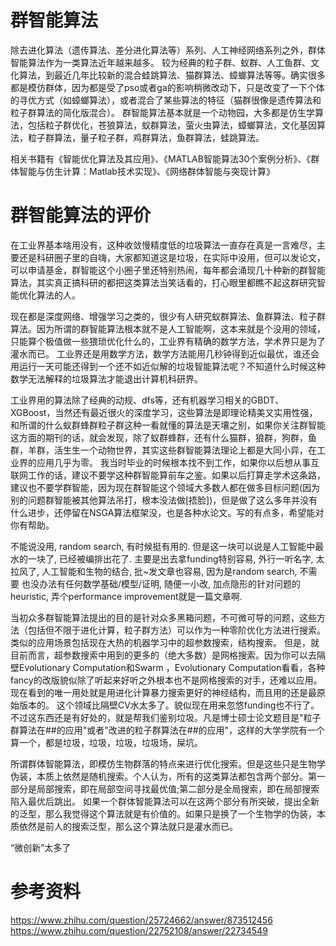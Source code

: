 # 群智能算法
除去进化算法（遗传算法、差分进化算法等）系列、人工神经网络系列之外，群体智能算法作为一类算法近年越来越多。
较为经典的粒子群、蚁群、人工鱼群、文化算法，到最近几年比较新的混合蛙跳算法、猫群算法、蟑螂算法等等。确实很多都是模仿群体，因为都是受了pso或者ga的影响稍微改动下，只是改变了一下个体的寻优方式（如蟑螂算法），或者混合了某些算法的特征（猫群很像是遗传算法和粒子群算法的简化版混合）。
群智能算法基本就是一个动物园，大多都是仿生学算法，包括粒子群优化，苍狼算法，蚁群算法，萤火虫算法，蟑螂算法，文化基因算法，粒子群算法，量子粒子群，鸡群算法，鱼群算法，蛙跳算法。



相关书籍有《智能优化算法及其应用》、《MATLAB智能算法30个案例分析》、《群体智能与仿生计算：Matlab技术实现》、《网络群体智能与突现计算》


# 群智能算法的评价
在工业界基本啥用没有，这种收敛慢精度低的垃圾算法一直存在真是一言难尽，主要还是科研圈子里的自嗨，大家都知道这是垃圾，在实际中没用，但可以发论文，可以申请基金，群智能这个小圈子里还特别热闹，每年都会涌现几十种新的群智能算法，其实真正搞科研的都把这类算法当笑话看的，打心眼里都瞧不起这群研究智能优化算法的人。

现在都是深度网络、增强学习之类的，很少有人研究蚁群算法、鱼群算法、粒子群算法。因为所谓的群智能算法根本就不是人工智能啊，这本来就是个没用的领域，只能算个极值做一些猥琐优化什么的，工业界有精确的数学方法，学术界只是为了灌水而已。
工业界还是用数学方法，数学方法能用几秒钟得到近似最优，谁还会用运行一天可能还得到一个还不如近似解的垃圾智能算法呢？不知道什么时候这种数学无法解释的垃圾算法才能退出计算机科研界。

工业界用的算法除了经典的动规、dfs等，还有机器学习相关的GBDT、XGBoost，当然还有最近很火的深度学习，这些算法是即理论精美又实用性强，和所谓的什么蚁群蜂群粒子群这种一看就懂的算法是天壤之别，如果你关注群智能这方面的期刊的话，就会发现，除了蚁群蜂群，还有什么猫群，狼群，狗群，鱼群，羊群，活生生一个动物世界，其实这些群智能算法理论上都是大同小异，在工业界的应用几乎为零。
我当时毕业的时候根本找不到工作，如果你以后想从事互联网工作的话，建议不要学这种群智能算前车之鉴。如果以后打算走学术这条路，建议也不要学群智能，因为现在群智能这个领域大多数人都在做多目标问题(因为别的问题群智能被其他算法吊打，根本没法做[捂脸])，但是做了这么多年并没有什么进步，还停留在NSGA算法框架没，也是各种水论文。写的有点多，希望能对你有帮助。


不能说没用, random search, 有时候挺有用的. 但是这一块可以说是人工智能中最水的一块了, 已经被编排出花了. 主要是出去拿funding特别容易, 外行一听名字, 太拉风了, 人工智能和生物的结合, 批~发文章也容易, 因为是random search, 不需要 也没办法有任何数学基础/模型/证明, 随便一小改, 加点隐形的针对问题的heuristic, 弄个performance improvement就是一篇文章啊.

当初众多群智能算法提出的目的是针对众多黑箱问题，不可微可导的问题，这些方法（包括但不限于进化计算，粒子群方法）可以作为一种零阶优化方法进行搜索。类似的应用场景包括现在大热的机器学习中的超参数搜索，结构搜索。
但是，就目前而言，超参数搜索中用到的更多的（绝大多数）是网格搜索。因为你可以去隔壁Evolutionary Computation和Swarm ，Evolutionary Computation看看，各种fancy的改版貌似除了听起来好听之外根本也不是网格搜索的对手，还难以应用。现在看到的唯一用处就是用进化计算暴力搜索更好的神经结构，而且用的还是最原始版本的。
这个领域比隔壁CV水太多了。貌似现在用来忽悠funding也不行了。不过这东西还是有好处的，就是帮我们鉴别垃圾。凡是博士硕士论文题目是"粒子群算法在##的应用"或者"改进的粒子群算法在##的应用"，这样的大学学院有一个算一个，都是垃圾，垃圾，垃圾，垃圾场，屎坑。



所谓群体智能算法，即模仿生物群落的特点来进行优化搜索。但是这些只是生物学伪装，本质上依然是随机搜索。个人认为，所有的这类算法都包含两个部分。第一部分是局部搜索，即在局部空间寻找最优值;第二部分是全局搜索，即在局部搜索陷入最优后跳出。
如果一个群体智能算法可以在这两个部分有所突破，提出全新的泛型，那么我觉得这个算法就是有价值的。如果只是换了一个生物学的伪装，本质依然是前人的搜索泛型，那么这个算法就只是灌水而已。

“微创新”太多了


# 参考资料
https://www.zhihu.com/question/25724662/answer/873512456
https://www.zhihu.com/question/22752108/answer/22734549




